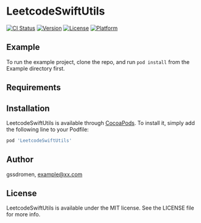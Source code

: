# LeetcodeSwiftUtils

[![CI Status](https://img.shields.io/travis/gssdromen/LeetcodeSwiftUtils.svg?style=flat)](https://travis-ci.org/gssdromen/LeetcodeSwiftUtils)
[![Version](https://img.shields.io/cocoapods/v/LeetcodeSwiftUtils.svg?style=flat)](https://cocoapods.org/pods/LeetcodeSwiftUtils)
[![License](https://img.shields.io/cocoapods/l/LeetcodeSwiftUtils.svg?style=flat)](https://cocoapods.org/pods/LeetcodeSwiftUtils)
[![Platform](https://img.shields.io/cocoapods/p/LeetcodeSwiftUtils.svg?style=flat)](https://cocoapods.org/pods/LeetcodeSwiftUtils)

## Example

To run the example project, clone the repo, and run `pod install` from the Example directory first.

## Requirements

## Installation

LeetcodeSwiftUtils is available through [CocoaPods](https://cocoapods.org). To install
it, simply add the following line to your Podfile:

```ruby
pod 'LeetcodeSwiftUtils'
```

## Author

gssdromen, example@xx.com

## License

LeetcodeSwiftUtils is available under the MIT license. See the LICENSE file for more info.
